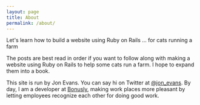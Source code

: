 ```yaml
---
layout: page
title: About
permalink: /about/
---
```


Let's learn how to build a website using Ruby on Rails ... for cats running a farm

The posts are best read in order if you want to follow along with making a website using Ruby on Rails to help some cats run a farm. I hope to expand them into a book.

This site is run by Jon Evans. You can say hi on Twitter at [@jon_evans](https://twitter.com/jon_evans). By day, I am a developer at [Bonusly](https://bonus.ly), making work places more pleasant by letting employees recognize each other for doing good work.
